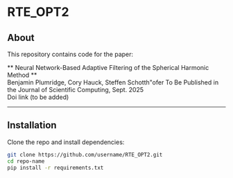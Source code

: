# RTE_OPT2

## About

This repository contains code for the paper:

** Neural Network-Based Adaptive Filtering of the Spherical Harmonic Method **  
  Benjamin Plumridge, Cory Hauck, Steffen Schotth\"ofer
To Be Published in the Journal of Scientific Computing, Sept. 2025  
Doi link (to be added)

---

## Installation

Clone the repo and install dependencies:

```bash
git clone https://github.com/username/RTE_OPT2.git
cd repo-name
pip install -r requirements.txt
